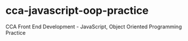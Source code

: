 # cca-javascript-oop-practice
CCA Front End Development - JavaScript, Object Oriented Programming Practice
